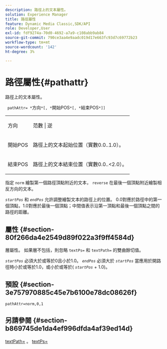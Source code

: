 ```yaml
---
description: 路徑上的文本屬性。
solution: Experience Manager
title: 路徑屬性
feature: Dynamic Media Classic,SDK/API
role: Developer,User
exl-id: fdf9274a-70d0-4692-a7a9-c108abb9ab84
source-git-commit: 790ce3aa4e9aadc019d17e663fc93d7c69772b23
workflow-type: tm+mt
source-wordcount: '142'
ht-degree: 3%

---
```


# 路徑屬性{#pathattr}

路徑上的文本屬性。

` pathAttr= *`方向`*[, *`開始POS`*[, *`結束POS`*]]`

<table id="simpletable_EC76095316AF4F07B1DDCC0D72B814CF"> 
 <tr class="strow"> 
  <td class="stentry"> <p> <span class="varname"> 方向 </span> </p> </td> 
  <td class="stentry"> <p> <span class="codeph"> 范數 </span> | <span class="codeph"> 逆 </span> </p> </td> 
 </tr> 
 <tr class="strow"> 
  <td class="stentry"> <p> <span class="varname"> 開始POS </span> </p> </td> 
  <td class="stentry"> <p>路徑上的文本起始位置（實數0.0..1.0）。 </p> </td> 
 </tr> 
 <tr class="strow"> 
  <td class="stentry"> <p> <span class="varname"> 結束POS </span> </p> </td> 
  <td class="stentry"> <p>路徑上的文本結束位置（實數0.0..&lt;2.0）。 </p> </td> 
 </tr> 
</table>

指定 `norm` 繪製第一個路徑頂點附近的文本， `reverse` 在最後一個頂點附近繪製相反方向的文本。

*`startPos`* 和 *`endPos`* 允許調整繪製文本的路徑上的位置。 0.0對應於路徑中的第一個頂點，1.0對應於最後一個頂點；中間值表示沿第一頂點和最後一個頂點之間的路徑的距離。

## 屬性 {#section-80f266da4e2549d89f022a3f9ff4584d}

層屬性。 如果層不包括，則忽略 `textPs=` 和 `textPath=` 的雙曲餘切值。

*`startPos`* 必須大於或等於0且小於1.0。 *`endPos`* 必須大於 *`startPos`* 當應用於開路徑時小於或等於1.0，或小於或等於( *`startPos`* + 1.0)。

## 預設 {#section-3e757970885c45e7b6100e78dc08626f}

`pathAttr=norm,0,1`

## 另請參閱 {#section-b869745de1da4ef996dfda4af39ed14d}

[textPath=](../../../../../is-api/http-ref/image-serving-api-ref/c-http-protocol-reference/c-command-reference/r-textpath.md#reference-b09cc0902dff4725bdb54d5da4076ccd) 。 [textPs=](../../../../../is-api/http-ref/image-serving-api-ref/c-http-protocol-reference/c-command-reference/r-textps.md#reference-4209a2a6169f44278da2647cfb0cd767)
